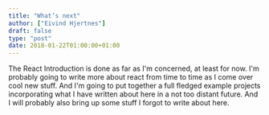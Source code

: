 ```yaml
---
title: "What’s next"
author: ["Eivind Hjertnes"]
draft: false
type: "post"
date: 2018-01-22T01:00:00+01:00
---
```


The React Introduction is done as far as I'm concerned, at least for
now. I'm probably going to write more about react from time to time as I
come over cool new stuff. And I'm going to put together a full fledged
example projects incorporating what I have written about here in a not
too distant future. And I will probably also bring up some stuff I
forgot to write about here.

